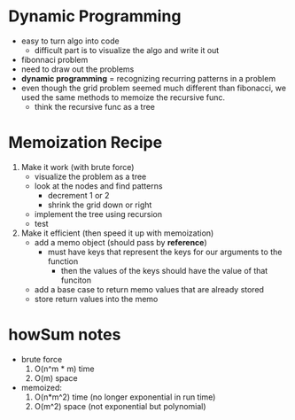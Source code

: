 # Dynamic Programming
- easy to turn algo into code
    - difficult part is to visualize the algo and write it out
- fibonnaci problem
- need to draw out the problems
- __dynamic programming__ = recognizing recurring patterns in a problem
- even though the grid problem seemed much different than fibonacci, we used the same methods to memoize the recursive func.
    - think the recursive func as a tree

# Memoization Recipe
1. Make it work (with brute force)
    - visualize the problem as a tree
    - look at the nodes and find patterns
        - decrement 1 or 2
        - shrink the grid down or right 
    - implement the tree using recursion
    - test
2. Make it efficient (then speed it up with memoization)
    - add a memo object (should pass by __reference__)
        - must have keys that represent the keys for our arguments to the function
            - then the values of the keys should have the value of that funciton
    - add a base case to return memo values that are already stored 
    - store return values into the memo

# howSum notes
- brute force
    1. O(n^m * m) time
    2. O(m) space
- memoized:
    1. O(n*m^2) time (no longer exponential in run time)
    2. O(m^2) space (not exponential but polynomial)